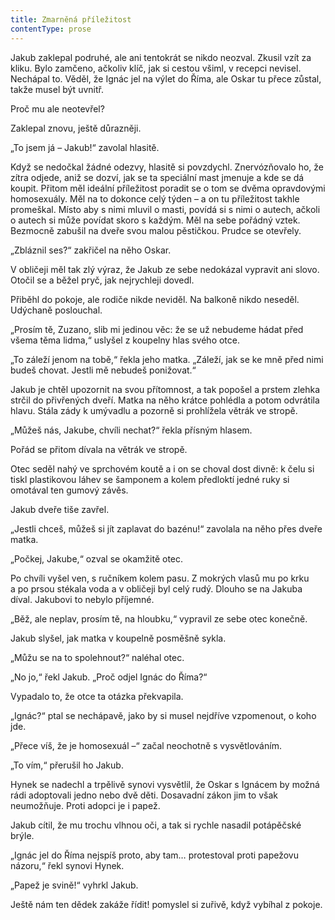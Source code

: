 ```yaml
---
title: Zmarněná příležitost
contentType: prose
---
```


Jakub zaklepal podruhé, ale ani tentokrát se nikdo neozval. Zkusil vzít za kliku. Bylo zamčeno, ačkoliv klíč, jak si cestou všiml, v recepci nevisel. Nechápal to. Věděl, že Ignác jel na výlet do Říma, ale Oskar tu přece zůstal, takže musel být uvnitř.

  

Proč mu ale neotevřel?

Zaklepal znovu, ještě důrazněji.

„To jsem já – Jakub!“ zavolal hlasitě.

Když se nedočkal žádné odezvy, hlasitě si povzdychl. Znervózňovalo ho, že zítra odjede, aniž se dozví, jak se ta speciální mast jmenuje a kde se dá koupit. Přitom měl ideální příležitost poradit se o tom se dvěma opravdovými homosexuály. Měl na to dokonce celý týden – a on tu příležitost takhle promeškal. Místo aby s nimi mluvil o masti, povídá si s nimi o autech, ačkoli o autech si může povídat skoro s každým. Měl na sebe pořádný vztek. Bezmocně zabušil na dveře svou malou pěstičkou. Prudce se otevřely.

„Zbláznil ses?“ zakřičel na něho Oskar.

V obličeji měl tak zlý výraz, že Jakub ze sebe nedokázal vypravit ani slovo. Otočil se a běžel pryč, jak nejrychleji dovedl.

Přiběhl do pokoje, ale rodiče nikde neviděl. Na balkoně nikdo neseděl. Udýchaně poslouchal.

„Prosím tě, Zuzano, slib mi jedinou věc: že se už nebudeme hádat před všema těma lidma,“ uslyšel z koupelny hlas svého otce.

„To záleží jenom na tobě,“ řekla jeho matka. „Záleží, jak se ke mně před nimi budeš chovat. Jestli mě nebudeš ponižovat.“

Jakub je chtěl upozornit na svou přítomnost, a tak popošel a prstem zlehka strčil do přivřených dveří. Matka na něho krátce pohlédla a potom odvrátila hlavu. Stála zády k umývadlu a pozorně si prohlížela větrák ve stropě.

„Můžeš nás, Jakube, chvíli nechat?“ řekla přísným hlasem.

Pořád se přitom dívala na větrák ve stropě.

Otec seděl nahý ve sprchovém koutě a i on se choval dost divně: k čelu si tiskl plastikovou láhev se šamponem a kolem předloktí jedné ruky si omotával ten gumový závěs.

Jakub dveře tiše zavřel.

„Jestli chceš, můžeš si jít zaplavat do bazénu!“ zavolala na něho přes dveře matka.

„Počkej, Jakube,“ ozval se okamžitě otec.

Po chvíli vyšel ven, s ručníkem kolem pasu. Z mokrých vlasů mu po krku a po prsou stékala voda a v obličeji byl celý rudý. Dlouho se na Jakuba díval. Jakubovi to nebylo příjemné.

„Běž, ale neplav, prosím tě, na hloubku,“ vypravil ze sebe otec konečně.

Jakub slyšel, jak matka v koupelně posměšně sykla.

„Můžu se na to spolehnout?“ naléhal otec.

„No jo,“ řekl Jakub. „Proč odjel Ignác do Říma?“

Vypadalo to, že otce ta otázka překvapila.

„Ignác?“ ptal se nechápavě, jako by si musel nejdříve vzpomenout, o koho jde.

„Přece víš, že je homosexuál –“ začal neochotně s vysvětlováním.

„To vím,“ přerušil ho Jakub.

Hynek se nadechl a trpělivě synovi vysvětlil, že Oskar s Ignácem by možná rádi adoptovali jedno nebo dvě děti. Dosavadní zákon jim to však neumožňuje. Proti adopci je i papež.

Jakub cítil, že mu trochu vlhnou oči, a tak si rychle nasadil potápěčské brýle.

„Ignác jel do Říma nejspíš proto, aby tam… protestoval proti papežovu názoru,“ řekl synovi Hynek.

„Papež je svině!“ vyhrkl Jakub.

Ještě nám ten dědek zakáže řídit! pomyslel si zuřivě, když vybíhal z pokoje.
